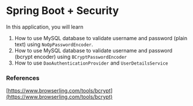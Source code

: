 # Spring Boot + Security
In this application, you will learn 
1. How to use MySQL database to validate username and password (plain text) using ```NoOpPasswordEncoder```.
2. How to use MySQL database to validate username and password (bcrypt encoder) using ```BCryptPasswordEncoder```
3. How to use ```DaoAuthenticationProvider``` and ```UserDetailsService```

### References
[https://www.browserling.com/tools/bcrypt](https://www.browserling.com/tools/bcrypt)
